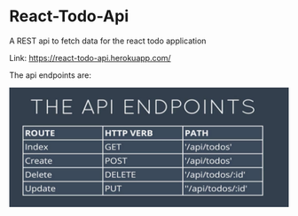 # React-Todo-Api
A REST api to fetch data for the react todo application

Link: https://react-todo-api.herokuapp.com/  


The api endpoints are:  

![api](api.png)